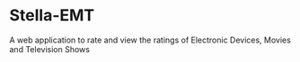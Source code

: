 # Stella-EMT
A web application to rate and view the ratings of Electronic Devices, Movies and Television Shows
